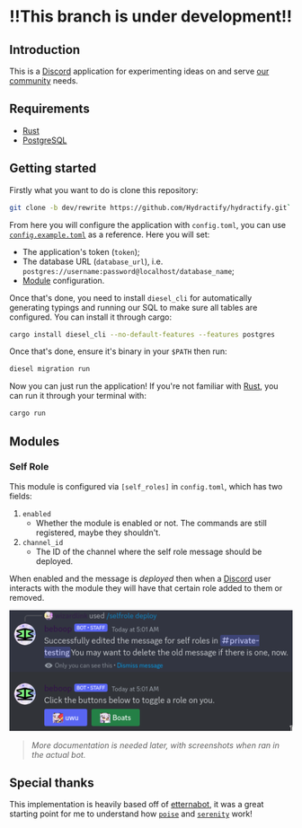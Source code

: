 # **!!This branch is under development!!**

## Introduction

This is a [Discord] application for experimenting ideas on and serve [our community](https://discord.com/invite/uBdXdE9) needs.

## Requirements

* [Rust]
* [PostgreSQL]

## Getting started

Firstly what you want to do is clone this repository: 
```sh
git clone -b dev/rewrite https://github.com/Hydractify/hydractify.git`
```

From here you will configure the application with `config.toml`, you can use [`config.example.toml`](./config.example.toml) as a reference. Here you will set:

* The application's token (`token`);
* The database URL (`database_url`), i.e. `postgres://username:password@localhost/database_name`;
* [Module](#Modules) configuration.

Once that's done, you need to install `diesel_cli` for automatically generating typings and running our SQL to make sure all tables are configured. You can install it through cargo:
```sh
cargo install diesel_cli --no-default-features --features postgres
```
Once that's done, ensure it's binary in your `$PATH` then run:
```sh
diesel migration run
```

Now you can just run the application! If you're not familiar with [Rust], you can run it through your terminal with:
```sh
cargo run
```

## Modules

### Self Role

This module is configured via `[self_roles]` in `config.toml`, which has two fields:

1. `enabled`
    - Whether the module is enabled or not. The commands are still registered, maybe they shouldn't.
2. `channel_id`
    - The ID of the channel where the self role message should be deployed.

When enabled and the message is _deployed_ then when a [Discord] user interacts with the module they will have that certain role added to them or removed.

![Self Role deploy example](./docs/self_role_deploy.png)

> _More documentation is needed later, with screenshots when ran in the actual bot._

## Special thanks

This implementation is heavily based off of [etternabot](https://github.com/kangalio/etternabot/), it was a great starting point for me to understand how [`poise`](https://github.com/serenity-rs/poise/) and [`serenity`](https://github.com/serenity-rs/serenity/) work!


[Discord]: https://discord.com/
[PostgreSQL]: https://www.postgresql.org/
[Rust]: https://www.rust-lang.org/

